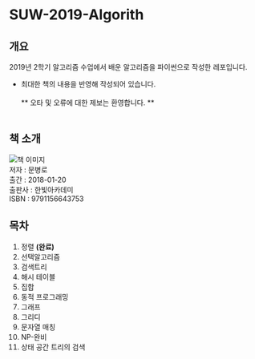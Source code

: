 # SUW-2019-Algorith
개요
-------------
2019년 2학기 알고리즘 수업에서 배운 알고리즘을 파이썬으로 작성한 레포입니다.
<br> 
* 최대한 책의 내용을 반영해 작성되어 있습니다.
<br><br>** 오타 및 오류에 대한 제보는 환영합니다. **
<br><br>

책 소개
-------------
![책 이미지](http://www.hanbit.co.kr/data/books/B7707942187_l.jpg)<br>
저자 : 문병로<br>
출간 : 2018-01-20<br>
출판사 : 한빛아카데미<br>
ISBN : 9791156643753

목차
-------------
1. 정렬 **(완료)**
2. 선택알고리즘
3. 검색트리
4. 해시 테이블
5. 집합
6. 동적 프로그래밍
7. 그래프
8. 그리디
9. 문자열 매칭
10. NP-완비
11. 상태 공간 트리의 검색
